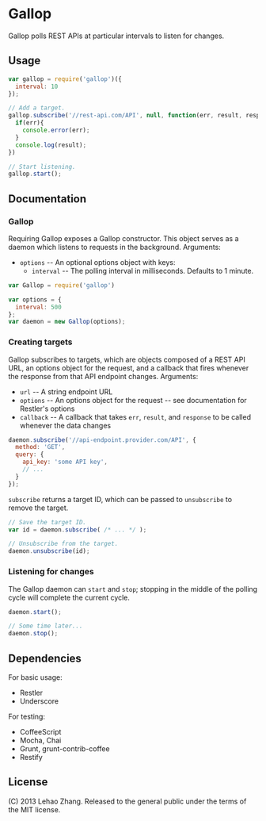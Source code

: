 # Gallop

Gallop polls REST APIs at particular intervals to listen for changes.

## Usage
```javascript
var gallop = require('gallop')({
  interval: 10
});

// Add a target.
gallop.subscribe('//rest-api.com/API', null, function(err, result, response){
  if(err){
    console.error(err);
  }
  console.log(result);
})

// Start listening.
gallop.start();
```

## Documentation
### Gallop
Requiring Gallop exposes a Gallop constructor. This object serves as a daemon which listens to requests in the background.
Arguments:

* `options` -- An optional options object with keys:
  * `interval` -- The polling interval in milliseconds. Defaults to 1 minute.
  <!-- * `targets` -- An array of targets (see below for specification of targets). -->

```javascript
var Gallop = require('gallop')

var options = {
  interval: 500
};
var daemon = new Gallop(options);
```

### Creating targets
Gallop subscribes to targets, which are objects composed of a REST API URL, an options object for the request, and a callback that fires whenever the response from that API endpoint changes.
Arguments:

* `url` -- A string endpoint URL
* `options` -- An options object for the request -- see documentation for Restler's options
* `callback` -- A callback that takes `err`, `result`, and `response` to be called whenever the data changes

```javascript
daemon.subscribe('//api-endpoint.provider.com/API', {
  method: 'GET',
  query: {
    api_key: 'some API key',
    // ...
  }
});
```

`subscribe` returns a target ID, which can be passed to `unsubscribe` to remove the target.

```javascript
// Save the target ID.
var id = daemon.subscribe( /* ... */ );

// Unsubscribe from the target.
daemon.unsubscribe(id);
```

### Listening for changes
The Gallop daemon can `start` and `stop`; stopping in the middle of the polling cycle will complete the current cycle.

```javascript
daemon.start();

// Some time later...
daemon.stop();
```

## Dependencies
For basic usage:

* Restler
* Underscore

For testing:

* CoffeeScript
* Mocha, Chai
* Grunt, grunt-contrib-coffee
* Restify

## License
(C) 2013 Lehao Zhang. Released to the general public under the terms of the MIT license.